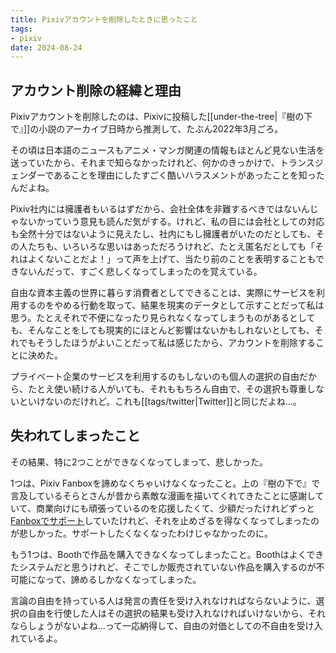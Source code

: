```yaml
---
title: Pixivアカウントを削除したときに思ったこと
tags:
- pixiv
date: 2024-08-24
---
```


## アカウント削除の経緯と理由

Pixivアカウントを削除したのは、Pixivに投稿した[[under-the-tree|『樹の下で』]]の小説のアーカイブ日時から推測して、たぶん2022年3月ごろ。

その頃は日本語のニュースもアニメ・マンガ関連の情報もほとんど見ない生活を送っていたから、それまで知らなかったけれど、何かのきっかけで、トランスジェンダーであることを理由にしたすごく酷いハラスメントがあったことを知ったんだよね。

Pixiv社内には擁護者もいるはずだから、会社全体を非難するべきではないんじゃないかっていう意見も読んだ気がする。けれど、私の目には会社としての対応も全然十分ではないように見えたし、社内にもし擁護者がいたのだとしても、その人たちも、いろいろな思いはあっただろうけれど、たとえ匿名だとしても「それはよくないことだよ！」って声を上げて、当たり前のことを表明することもできないんだって、すごく悲しくなってしまったのを覚えている。

自由な資本主義の世界に暮らす消費者としてできることは、実際にサービスを利用するのをやめる行動を取って、結果を現実のデータとして示すことだって私は思う。たとえそれで不便になったり見られなくなってしまうものがあるとしても、そんなことをしても現実的にほとんど影響はないかもしれないとしても、それでもそうしたほうがよいことだって私は感じたから、アカウントを削除することに決めた。

プライベート企業のサービスを利用するのもしないのも個人の選択の自由だから、たとえ使い続ける人がいても、それももちろん自由で、その選択も尊重しないといけないのだけれど。これも[[tags/twitter|Twitter]]と同じだよね…。

## 失われてしまったこと

その結果、特に2つことができなくなってしまって、悲しかった。

1つは、Pixiv Fanboxを諦めなくちゃいけなくなったこと。上の『樹の下で』で言及しているそらとさんが昔から素敵な漫画を描いてくれてきたことに感謝していて、商業向けにも頑張っているのを応援したくて、少額だったけれどずっと[Fanboxでサポート](https://kosmy8588.fanbox.cc/)していたけれど、それを止めざるを得なくなってしまったのが悲しかった。サポートしたくなくなったわけじゃなかったのに。

もう1つは、Boothで作品を購入できなくなってしまったこと。Boothはよくできたシステムだと思うけれど、そこでしか販売されていない作品を購入するのが不可能になって、諦めるしかなくなってしまった。

言論の自由を持っている人は発言の責任を受け入れなければならないように、選択の自由を行使した人はその選択の結果も受け入れなければいけないから、それならしょうがないよね…って一応納得して、自由の対価としての不自由を受け入れているよ。

